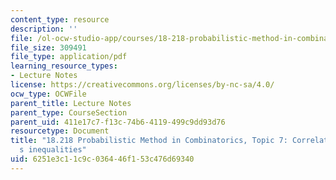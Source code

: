 ```yaml
---
content_type: resource
description: ''
file: /ol-ocw-studio-app/courses/18-218-probabilistic-method-in-combinatorics-spring-2019/6251e3c11c9c036446f153c476d69340_MIT18_218S19_ch7.pdf
file_size: 309491
file_type: application/pdf
learning_resource_types:
- Lecture Notes
license: https://creativecommons.org/licenses/by-nc-sa/4.0/
ocw_type: OCWFile
parent_title: Lecture Notes
parent_type: CourseSection
parent_uid: 411e17c7-f13c-74b6-4119-499c9dd93d76
resourcetype: Document
title: "18.218 Probabilistic Method in Combinatorics, Topic 7: Correlation and Janson\u2019\
  s inequalities"
uid: 6251e3c1-1c9c-0364-46f1-53c476d69340
---
```

